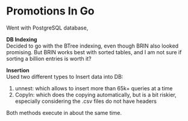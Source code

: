# Promotions In Go

Went with PostgreSQL database, 


**DB Indexing**\
Decided to go with the BTree indexing, even though BRIN also looked promising.
But BRIN works best with sorted tables, and I am not sure if sorting a billion entries is worth it?

**Insertion**\
Used two different types to Insert data into DB:
1. unnest: which allows to insert more than 65k+ queries at a time
2. CopyIn: which does the copying automatically, but is a bit riskier, especially considering the .csv files do not have headers

Both methods execute in about the same time.